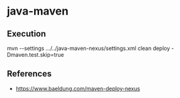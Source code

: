 # java-maven


## Execution

mvn --settings .../../java-maven-nexus/settings.xml clean deploy -Dmaven.test.skip=true


## References

  - https://www.baeldung.com/maven-deploy-nexus
